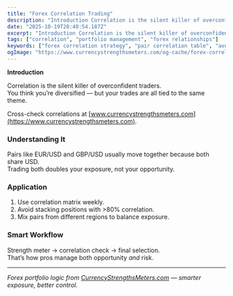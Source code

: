 ```yaml
---
title: "Forex Correlation Trading"
description: "Introduction Correlation is the silent killer of overconfident traders..."
date: "2025-10-19T20:40:54.187Z"
excerpt: "Introduction Correlation is the silent killer of overconfident traders. You think you’re diversified — but your trades are all tied to the same theme. Cross-check correlations at [www.currencystrengthsmeters.com](https://www.currencystrengthsmeters.com). Understanding It Pairs like EUR/USD and GBP/USD usually move together because both share USD. Trading both doubles your exposure, not your opportunity...."
tags: ["correlation", "portfolio management", "forex relationships"]
keywords: ["forex correlation strategy", "pair correlation table", "avoid overexposure forex", "correlated pairs trading", "strength and correlation"]
ogImage: "https://www.currencystrengthsmeters.com/og-cache/forex-correlation-trading.jpg"
---
```

**Introduction**

Correlation is the silent killer of overconfident traders.  
You think you’re diversified — but your trades are all tied to the same theme.

Cross-check correlations at [www.currencystrengthsmeters.com](https://www.currencystrengthsmeters.com).

### Understanding It

Pairs like EUR/USD and GBP/USD usually move together because both share USD.  
Trading both doubles your exposure, not your opportunity.

### Application

1. Use correlation matrix weekly.  
2. Avoid stacking positions with >80% correlation.  
3. Mix pairs from different regions to balance exposure.

### Smart Workflow

Strength meter → correlation check → final selection.  
That’s how pros manage both opportunity *and* risk.

---

*Forex portfolio logic from [CurrencyStrengthsMeters.com](https://www.currencystrengthsmeters.com) — smarter exposure, better control.*
